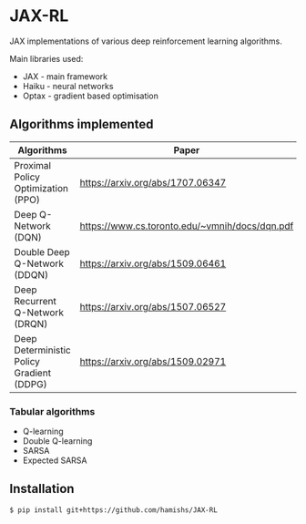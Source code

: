 # JAX-RL
JAX implementations of various deep reinforcement learning algorithms.

Main libraries used:
* JAX - main framework
* Haiku - neural networks
* Optax - gradient based optimisation

## Algorithms implemented
| Algorithms | Paper |
| --- | --- |
| Proximal Policy Optimization (PPO) | https://arxiv.org/abs/1707.06347 |
| Deep Q-Network (DQN) | https://www.cs.toronto.edu/~vmnih/docs/dqn.pdf |
| Double Deep Q-Network (DDQN) | https://arxiv.org/abs/1509.06461 |
| Deep Recurrent Q-Network (DRQN) | https://arxiv.org/abs/1507.06527 |
| Deep Deterministic Policy Gradient (DDPG) | https://arxiv.org/abs/1509.02971 |

### Tabular algorithms
* Q-learning
* Double Q-learning
* SARSA
* Expected SARSA

## Installation
```
$ pip install git+https://github.com/hamishs/JAX-RL
```
